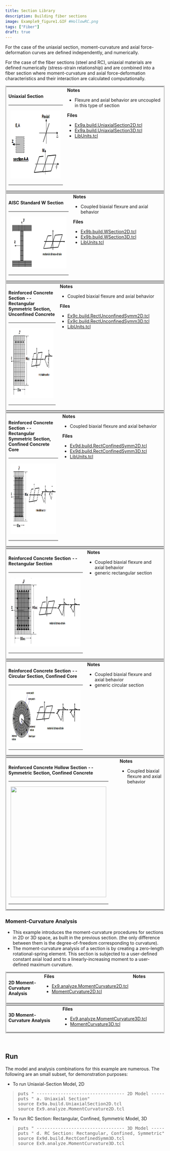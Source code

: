 ```yaml
---
title: Section Library
description: Building fiber sections
image: Example9_figure1.GIF #HollowRC.png
tags: ["Fiber"]
draft: true
---
```



<div class="mw-parser-output">

<!-- <div id="toc" class="toc"> -->
<!-- <input type="checkbox" role="button" id="toctogglecheckbox" class="toctogglecheckbox" style="display:none"> -->
<!-- <div class="toctitle" lang="en" dir="ltr"> -->

For the case of the uniaxial section, moment-curvature and axial force-deformation curves are defined independently, and numerically.

For the case of the fiber sections (steel and RC), uniaxial materials are defined numerically (stress-strain relationship) and are combined into a fiber section where moment-curvature and axial force-deformation characteristics and their interaction are calculated computationally.



<table style="margin:0; background:none; border:3px solid #ccc;">
<tbody><tr>
<td style="margin:0; width:25%; background:#white; vertical-align:top;">
<h4><span class="mw-headline" id="Uniaxial_Section">Uniaxial Section</span></h4>
<table style="width:100%; vertical-align:top;background:#white;">
<tbody><tr><td style="color:#000;">
<p><a href="."><img alt="ExampleSection Uniaxial.gif" src="./ExampleSection_Uniaxial.gif" width="306" height="215"></a>
</p>
</td></tr></tbody></table>
</td>
<!--
<td style="margin:0; width:25%; background:#white; vertical-align:top;">
</td>
-->
<td style="margin:0; width:25%; background:#white; vertical-align:top;">
<strong>Notes</strong><ul><li>Flexure and axial behavior are uncoupled in this type of section</li></ul>
<strong>Files</strong><ul><li><a href="./Ex9a.build.UniaxialSection2D.tcl" class="internal" title="Ex9a.build.UniaxialSection2D.tcl">Ex9a.build.UniaxialSection2D.tcl</a></li>
<li><a href="./Ex9a.build.UniaxialSection3D.tcl" class="internal" title="Ex9a.build.UniaxialSection3D.tcl">Ex9a.build.UniaxialSection3D.tcl</a></li>
<li><a href="./LibUnits.tcl" class="internal" title="LibUnits.tcl">LibUnits.tcl</a></li></ul>
</td></tr></tbody></table>


<table style="margin:0; background:none; border:3px solid #ccc;">
<tbody><tr>
<td style="margin:0; width:25%; background:#white; vertical-align:top;">
<h4><span class="mw-headline" id="AISC_Standard_W_Section">AISC Standard W Section</span></h4>
<table style="width:100%; vertical-align:top;background:#white;">
 <tbody><tr>
 <td style="color:#000;">
 <p><a href="."><img alt="ExampleSection W.gif" src="./ExampleSection_W.gif" width="312" height="163"></a>
 </p>
 </td></tr></tbody>
</table>
</td>

<!--
<td style="margin:0; width:25%; background:#white; vertical-align:top;">
</td>
-->
<td style="margin:0; width:25%; background:#white; vertical-align:top;">
<strong>Notes</strong><ul><li>Coupled biaxial flexure and axial behavior</li></ul>
<strong>Files</strong><ul>
<li><a href="./Ex9b.build.WSection2D.tcl" class="internal" title="Ex9b.build.WSection2D.tcl">Ex9b.build.WSection2D.tcl</a></li>
<li><a href="./Ex9b.build.WSection3D.tcl" class="internal" title="Ex9b.build.WSection3D.tcl">Ex9b.build.WSection3D.tcl</a></li>
<li><a href="./LibUnits.tcl" class="internal" title="LibUnits.tcl">LibUnits.tcl</a></li></ul>
</td></tr></tbody>
</table>

<table style="margin:0; background:none; border:3px solid #ccc;">
<tbody><tr>
<td style="margin:0; width:25%; background:#white; vertical-align:top;">
<h4><span id="Reinforced_Concrete_Section_--_Rectangular_Symmetric_Section,_Unconfined_Concrete"></span><span class="mw-headline" id="Reinforced_Concrete_Section_--_Rectangular_Symmetric_Section.2C_Unconfined_Concrete">Reinforced Concrete Section -- Rectangular Symmetric Section, Unconfined Concrete</span></h4><table style="width:100%; vertical-align:top;background:#white;">

<tbody><tr>
<td style="color:#000;">
<p><a href="."><img alt="ExampleSection RCSymmUnconf.gif" src="./ExampleSection_RCSymmUnconf.gif" width="419" height="221"></a>
</p>
</td></tr></tbody></table>
</td>
<!--
<td style="margin:0; width:25%; background:#white; vertical-align:top;">
</td>
-->

<td style="margin:0; width:25%; background:#white; vertical-align:top;">
<strong>Notes</strong><ul><li>Coupled biaxial flexure and axial behavior</li></ul>
<strong>Files</strong><ul><li><a href="./Ex9c.build.RectUnconfinedSymm2D.tcl" class="internal" title="Ex9c.build.RectUnconfinedSymm2D.tcl">Ex9c.build.RectUnconfinedSymm2D.tcl</a></li>
<li><a href="./Ex9c.build.RectUnconfinedSymm3D.tcl" class="internal" title="Ex9c.build.RectUnconfinedSymm3D.tcl">Ex9c.build.RectUnconfinedSymm3D.tcl</a></li>
<li><a href="./LibUnits.tcl" class="internal" title="LibUnits.tcl">LibUnits.tcl</a></li></ul>
</td></tr></tbody>
</table>
<table style="margin:0; background:none; border:3px solid #ccc;">
<tbody><tr>
<td style="margin:0; width:25%; background:#white; vertical-align:top;">
<h4><span id="Reinforced_Concrete_Section_--_Rectangular_Symmetric_Section,_Confined_Concrete_Core"></span><span class="mw-headline" id="Reinforced_Concrete_Section_--_Rectangular_Symmetric_Section.2C_Confined_Concrete_Core">Reinforced Concrete Section -- Rectangular Symmetric Section, Confined Concrete Core</span></h4>
<table style="width:100%; vertical-align:top;background:#white;">
 <tbody><tr>
 <td style="color:#000;">
 <p><a href="."><img alt="ExampleSection RCSymmConf.gif" src="./ExampleSection_RCSymmConf.gif" width="476" height="223"></a>
 </p>
 </td></tr></tbody>
</table>
</td>
<!--
<td style="margin:0; width:25%; background:#white; vertical-align:top;">
</td>
-->
<td style="margin:0; width:25%; background:#white; vertical-align:top;">
<strong>Notes</strong><ul><li>Coupled biaxial flexure and axial behavior</li></ul>
<strong>Files</strong><ul><li><a href="./Ex9d.build.RectConfinedSymm2D.tcl" class="internal" title="Ex9d.build.RectConfinedSymm2D.tcl">Ex9d.build.RectConfinedSymm2D.tcl</a></li>
<li><a href="./Ex9d.build.RectConfinedSymm3D.tcl" class="internal" title="Ex9d.build.RectConfinedSymm3D.tcl">Ex9d.build.RectConfinedSymm3D.tcl</a></li>
<li><a href="./LibUnits.tcl" class="internal" title="LibUnits.tcl">LibUnits.tcl</a></li></ul>
</td></tr></tbody></table>
<table style="margin:0; background:none; border:3px solid #ccc;">
<tbody><tr>
<td style="margin:0; width:25%; background:#white; vertical-align:top;">
<h4><span class="mw-headline" id="Reinforced_Concrete_Section_--_Rectangular_Section">Reinforced Concrete Section -- Rectangular Section</span></h4><table style="width:100%; vertical-align:top;background:#white;">

<tbody><tr>
<td style="color:#000;">
<p><a href="."><img alt="ExampleSection RCrect.gif" src="./ExampleSection_RCrect.gif" width="476" height="217"></a>
</p>
</td></tr></tbody></table>
</td>
<!--
<td style="margin:0; width:25%; background:#white; vertical-align:top;">
<strong>Files</strong><ul><li><a href="./Ex9e.build.Rect2D.tcl" class="internal" title="Ex9e.build.Rect2D.tcl">Ex9e.build.Rect2D.tcl</a></li>
<li><a href="./Ex9e.build.Rect3D.tcl" class="internal" title="Ex9e.build.Rect3D.tcl">Ex9e.build.Rect3D.tcl</a></li>
<li><a href="./LibUnits.tcl" class="internal" title="LibUnits.tcl">LibUnits.tcl</a></li></ul>
</td>
-->

<td style="margin:0; width:25%; background:#white; vertical-align:top;">
<strong>Notes</strong><ul><li>Coupled biaxial flexure and axial behavior</li>
<li>generic rectangular section</li></ul>
<!--
<table style="width:100%; vertical-align:top;background:#white;">
<tbody><tr><td></td></tr></tbody></table>
-->
</td></tr></tbody></table>
<table style="margin:0; background:none; border:3px solid #ccc;">
<tbody><tr>
<td style="margin:0; width:25%; background:#white; vertical-align:top;">
<h4><span id="Reinforced_Concrete_Section_--_Circular_Section,_Confined_Core"></span><span class="mw-headline" id="Reinforced_Concrete_Section_--_Circular_Section.2C_Confined_Core">Reinforced Concrete Section -- Circular Section, Confined Core</span></h4>
<table style="width:100%; vertical-align:top;background:#white;">
<tbody><tr>
<td style="color:#000;">
<p><a href="."><img alt="ExampleSection RCcirc.gif" src="./ExampleSection_RCcirc.gif" width="459" height="167"></a>
</p>
</td></tr></tbody></table>
</td>
<!--
<td style="margin:0; width:25%; background:#white; vertical-align:top;">
<strong>Files</strong><ul><li><a href="./Ex9f.build.Circ2D.tcl" class="internal" title="Ex9f.build.Circ2D.tcl">Ex9f.build.Circ2D.tcl</a></li>
<li><a href="./Ex9f.build.Circ3D.tcl" class="internal" title="Ex9f.build.Circ3D.tcl">Ex9f.build.Circ3D.tcl</a></li>
<li><a href="./LibUnits.tcl" class="internal" title="LibUnits.tcl">LibUnits.tcl</a></li></ul>
</td>
-->

<td style="margin:0; width:25%; background:#white; vertical-align:top;">
<strong>Notes</strong><ul><li>Coupled biaxial flexure and axial behavior</li>
<li>generic circular section</li></ul>
<!--
<table style="width:100%; vertical-align:top;background:#white;">
<tbody><tr><td></td></tr></tbody></table>
-->

</td></tr></tbody></table>
<table style="margin:0; background:none; border:3px solid #ccc;">
<tbody><tr>
<td style="margin:0; width:25%; background:#white; vertical-align:top;">
<h4><span id="Reinforced_Concrete_Hollow_Section_--_Symmetric_Section,_Confined_Concrete"></span><span class="mw-headline" id="Reinforced_Concrete_Hollow_Section_--_Symmetric_Section.2C_Confined_Concrete">Reinforced Concrete Hollow Section -- Symmetric Section, Confined Concrete</span></h4>
<table style="width:100%; vertical-align:top;background:#white;">
  <tbody><tr><td style="color:#000;">
  <p><a href="."><img  src="./HollowRC.png" width="302" height="349"></a></p>
  </td></tr></tbody>
</table>
</td>

<!--
<td style="margin:0; width:25%; background:#white; vertical-align:top;">

<strong>Files</strong><ul><li><a href="./Ex9g.build.HollowSection3D.tcl" class="internal" title="Ex9g.build.HollowSection3D.tcl">Ex9g.build.HollowSection3D.tcl</a></li>
<li><a href="./LibUnits.tcl" class="internal" title="LibUnits.tcl">LibUnits.tcl</a></li></ul>

<table style="width:100%; vertical-align:top;background:#white;">


<tbody><tr><td></td></tr></tbody></table>
</td>

-->

<td style="margin:0; width:25%; background:#white; vertical-align:top;">
<strong>Notes</strong><ul><li>Coupled biaxial flexure and axial behavior</li></ul>
<!--
<table style="width:100%; vertical-align:top;background:#white;">
<tbody><tr><td></td></tr></tbody></table>
-->
</td></tr></tbody></table>
<h3><span class="mw-headline" id="Moment-Curvature_Analysis">Moment-Curvature Analysis</span></h3>
<ul><li>This example introduces the moment-curvature procedures for sections in 2D or 3D space, as built in the previous section. (the only difference between them is the degree-of-freedom corresponding to curvature).</li>
<li>The moment-curvature analysis of a section is by creating a zero-length rotational-spring element. This section is subjected to a user-defined constant axial load and to a linearly-increasing moment to a user-defined maximum curvature.</li></ul>
<!-- <p><br></p> -->

<table style="margin:0; background:none; border:3px solid #ccc;">
<tbody><tr>
<td style="margin:0; width:25%; background:#white; vertical-align:top;">
<h4><span class="mw-headline" id="2D_Moment-Curvature_Analysis">2D Moment-Curvature Analysis</span></h4>
<!--

<table style="width:100%; vertical-align:top;background:#white;">
<tbody><tr><td style="color:#000;"></td></tr></tbody>
</table>
-->
</td>
<td style="margin:0; width:25%; background:#white; vertical-align:top;">
<strong>Files</strong><ul><li><a href="./Ex9.analyze.MomentCurvature2D.tcl" class="internal" title="Ex9.analyze.MomentCurvature2D.tcl">Ex9.analyze.MomentCurvature2D.tcl</a></li>
<li><a href="./MomentCurvature2D.tcl" class="internal" title="MomentCurvature2D.tcl">MomentCurvature2D.tcl</a></li></ul>
<!--
<table style="width:100%; vertical-align:top;background:#white;">
<tbody><tr><td></td></tr></tbody></table>
-->
</td>
<td style="margin:0; width:25%; background:#white; vertical-align:top;">
<strong>Notes</strong>
<!--
<table style="width:100%; vertical-align:top;background:#white;">
<tbody><tr><td></td></tr></tbody></table>
-->
</td></tr></tbody></table>
<table style="margin:0; background:none; border:3px solid #ccc;">
<tbody><tr>
<td style="margin:0; width:25%; background:#white; vertical-align:top;">
<h4><span class="mw-headline" id="3D_Moment-Curvature_Analysis">3D Moment-Curvature Analysis</span></h4>
<!--
<table style="width:100%; vertical-align:top;background:#white;">
  <tbody><tr><td style="color:#000;"></td></tr></tbody>
</table>
-->
</td>
<td style="margin:0; width:25%; background:#white; vertical-align:top;">
<strong>Files</strong><ul><li><a href="./Ex9.analyze.MomentCurvature3D.tcl" class="internal" title="Ex9.analyze.MomentCurvature3D.tcl">Ex9.analyze.MomentCurvature3D.tcl</a></li>
<li><a href="./MomentCurvature3D.tcl" class="internal" title="MomentCurvature3D.tcl">MomentCurvature3D.tcl</a></li></ul>
<!--
<table style="width:100%; vertical-align:top;background:#white;">
  <tbody><tr><td></td></tr></tbody>
</table>
</td>
<td style="margin:0; width:25%; background:#white; vertical-align:top;">
<strong>Notes</strong>
<table style="width:100%; vertical-align:top;background:#white;">
  <tbody><tr><td></td></tr></tbody>
</table>
</td></tr>
-->
</tbody></table>
</p><p><br>
</p>


<h2><span class="mw-headline" id="Run">Run</span></h2>
<p>The model and analysis combinations for this example are numerous. The following are an small subset, for demonstration purposes:
</p>
<ul><li>To run Uniaxial-Section Model, 2D</li></ul>
<blockquote><div class="mw-highlight mw-content-ltr" dir="ltr"><pre><span></span><span class="nb">puts</span> <span class="s2">" --------------------------------- 2D Model ---------------"</span>
<span class="nb">puts</span> <span class="s2">" a. Uniaxial Section"</span>
<span class="nb">source</span> Ex9a.build.UniaxialSection2D.tcl
<span class="nb">source</span> Ex9.analyze.MomentCurvature2D.tcl
</pre></div></blockquote>
<ul><li>To run RC Section: Rectangular, Confined, Symmetric Model, 3D</li></ul>
<blockquote><div class="mw-highlight mw-content-ltr" dir="ltr"><pre><span></span><span class="nb">puts</span> <span class="s2">" --------------------------------- 3D Model ---------------"</span>
<span class="nb">puts</span> <span class="s2">" d. RC Section: Rectangular, Confined, Symmetric"</span>
<span class="nb">source</span> Ex9d.build.RectConfinedSymm3D.tcl
<span class="nb">source</span> Ex9.analyze.MomentCurvature3D.tcl
</pre></div></blockquote>

<!--
<p>Return to <a href="/wiki/index.php/OpenSees_Examples_Manual_--_Structural_Models_%26_Analyses" class="mw-redirect" title="OpenSees Examples Manual -- Structural Models &amp; Analyses">OpenSees Examples Manual -- Structural Models &amp; Analyses</a>
</p><p>Return to <a href="/wiki/index.php/OpenSees_User" title="OpenSees User">OpenSees User</a>
</p>
-->
</div>
